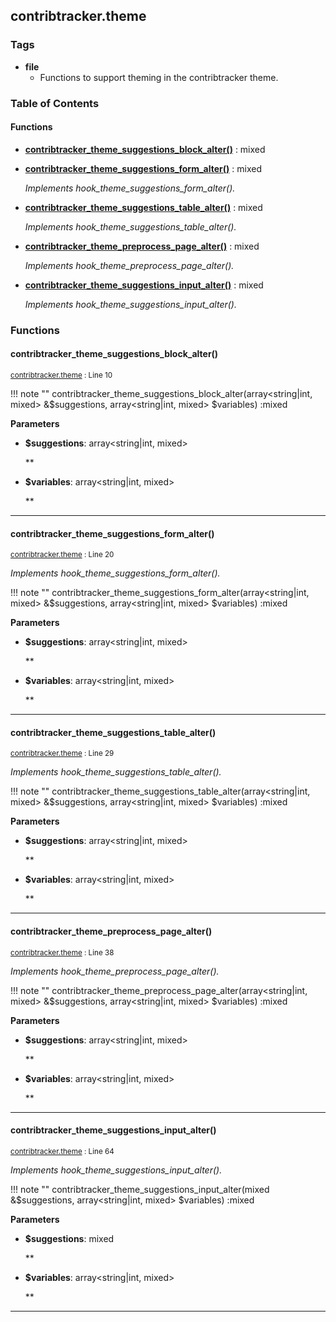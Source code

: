 


## contribtracker.theme






### Tags

- **file**
  - Functions to support theming in the contribtracker theme.





### Table of Contents











#### Functions
- **[contribtracker_theme_suggestions_block_alter()](../namespaces/default.md#contribtracker_theme_suggestions_block_alter)**
           : mixed

- **[contribtracker_theme_suggestions_form_alter()](../namespaces/default.md#contribtracker_theme_suggestions_form_alter)**
           : mixed

  *Implements hook_theme_suggestions_form_alter().*

- **[contribtracker_theme_suggestions_table_alter()](../namespaces/default.md#contribtracker_theme_suggestions_table_alter)**
           : mixed

  *Implements hook_theme_suggestions_table_alter().*

- **[contribtracker_theme_preprocess_page_alter()](../namespaces/default.md#contribtracker_theme_preprocess_page_alter)**
           : mixed

  *Implements hook_theme_preprocess_page_alter().*

- **[contribtracker_theme_suggestions_input_alter()](../namespaces/default.md#contribtracker_theme_suggestions_input_alter)**
           : mixed

  *Implements hook_theme_suggestions_input_alter().*







### Functions

#### contribtracker_theme_suggestions_block_alter()
<small>[contribtracker.theme](../files/web-themes-custom-contribtracker-contribtracker.md) : Line 10</small>




!!! note ""
    contribtracker_theme_suggestions_block_alter(array&lt;string|int, mixed&gt;  &$suggestions, array&lt;string|int, mixed&gt; $variables) :mixed


**Parameters**

- **$suggestions**: array&lt;string|int, mixed&gt;
  
  **

- **$variables**: array&lt;string|int, mixed&gt;
  
  **






---
#### contribtracker_theme_suggestions_form_alter()
<small>[contribtracker.theme](../files/web-themes-custom-contribtracker-contribtracker.md) : Line 20</small>


*Implements hook_theme_suggestions_form_alter().*


!!! note ""
    contribtracker_theme_suggestions_form_alter(array&lt;string|int, mixed&gt;  &$suggestions, array&lt;string|int, mixed&gt; $variables) :mixed


**Parameters**

- **$suggestions**: array&lt;string|int, mixed&gt;
  
  **

- **$variables**: array&lt;string|int, mixed&gt;
  
  **






---
#### contribtracker_theme_suggestions_table_alter()
<small>[contribtracker.theme](../files/web-themes-custom-contribtracker-contribtracker.md) : Line 29</small>


*Implements hook_theme_suggestions_table_alter().*


!!! note ""
    contribtracker_theme_suggestions_table_alter(array&lt;string|int, mixed&gt;  &$suggestions, array&lt;string|int, mixed&gt; $variables) :mixed


**Parameters**

- **$suggestions**: array&lt;string|int, mixed&gt;
  
  **

- **$variables**: array&lt;string|int, mixed&gt;
  
  **






---
#### contribtracker_theme_preprocess_page_alter()
<small>[contribtracker.theme](../files/web-themes-custom-contribtracker-contribtracker.md) : Line 38</small>


*Implements hook_theme_preprocess_page_alter().*


!!! note ""
    contribtracker_theme_preprocess_page_alter(array&lt;string|int, mixed&gt;  &$suggestions, array&lt;string|int, mixed&gt; $variables) :mixed


**Parameters**

- **$suggestions**: array&lt;string|int, mixed&gt;
  
  **

- **$variables**: array&lt;string|int, mixed&gt;
  
  **






---
#### contribtracker_theme_suggestions_input_alter()
<small>[contribtracker.theme](../files/web-themes-custom-contribtracker-contribtracker.md) : Line 64</small>


*Implements hook_theme_suggestions_input_alter().*


!!! note ""
    contribtracker_theme_suggestions_input_alter(mixed  &$suggestions, array&lt;string|int, mixed&gt; $variables) :mixed


**Parameters**

- **$suggestions**: mixed
  
  **

- **$variables**: array&lt;string|int, mixed&gt;
  
  **






---

